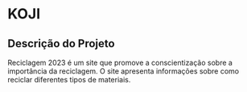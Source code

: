 # KOJI
## Descrição do Projeto
Reciclagem 2023 é um site que promove a conscientização sobre a importância da reciclagem. O site apresenta informações sobre como reciclar diferentes tipos de materiais.

